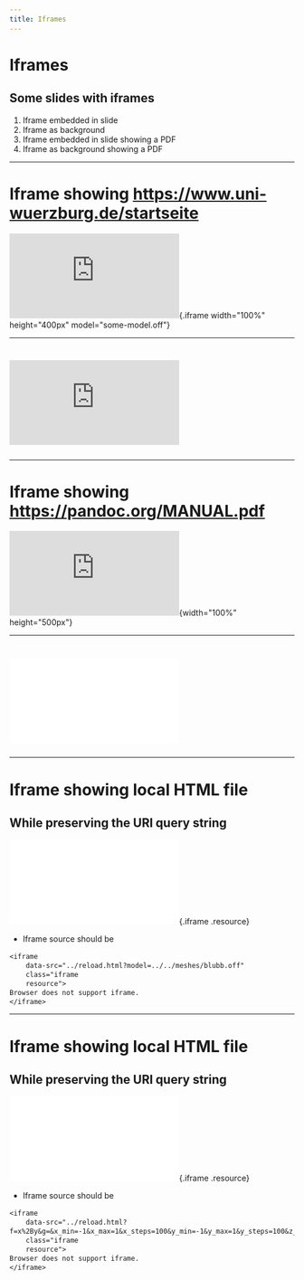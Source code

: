 ```yaml
---
title: Iframes
---
```


# Iframes

## Some slides with iframes

1.  Iframe embedded in slide
2.  Iframe as background
3.  Iframe embedded in slide showing a PDF
4.  Iframe as background showing a PDF

------------------------------------------------------------------------

# Iframe showing <https://www.uni-wuerzburg.de/startseite>

![This is the most ugly homepage
ever.](https://www.uni-wuerzburg.de/startseite.html?some-option=some-value){.iframe
width="100%" height="400px" model="some-model.off"}

------------------------------------------------------------------------

# ![](https://www.uni-wuerzburg.de/startseite.html)

------------------------------------------------------------------------

# Iframe showing <https://pandoc.org/MANUAL.pdf>

![](https://pandoc.org/MANUAL.pdf){width="100%" height="500px"}

------------------------------------------------------------------------

# ![](include/06-metal.pdf)

------------------------------------------------------------------------

# Iframe showing local HTML file

## While preserving the URI query string

![](../reload.html?model=../../meshes/blubb.off){.iframe .resource}

-   Iframe source should be

``` {.html}
<iframe 
    data-src="../reload.html?model=../../meshes/blubb.off" 
    class="iframe 
    resource">
Browser does not support iframe.
</iframe>
```

------------------------------------------------------------------------

# Iframe showing local HTML file

## While preserving the URI query string

![](../reload.html?f=x%2By&g=&x_min=-1&x_max=1&x_steps=100&y_min=-1&y_max=1&y_steps=100&z_min=0&z_max=0&ncontours=60&heatmap_coloring=0){.iframe .resource}

-   Iframe source should be

``` {.html}
<iframe 
    data-src="../reload.html?f=x%2By&g=&x_min=-1&x_max=1&x_steps=100&y_min=-1&y_max=1&y_steps=100&z_min=0&z_max=0&ncontours=60&heatmap_coloring=0" 
    class="iframe 
    resource">
Browser does not support iframe.
</iframe>
```

